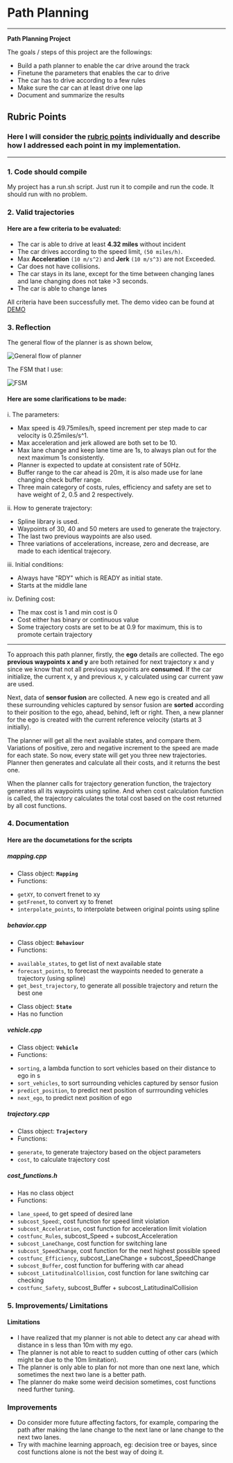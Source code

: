 # **Path Planning** 

---

**Path Planning Project**

The goals / steps of this project are the followings:
* Build a path planner to enable the car drive around the track
* Finetune the parameters that enables the car to drive
* The car has to drive according to a few rules
* Make sure the car can at least drive one lap
* Document and summarize the results

[//]: # (Image References)

[flowchart]: ./flowchart.png "General flow of planner"
[FSM]: ./FSM.png "FSM"

## Rubric Points
### Here I will consider the [rubric points](https://review.udacity.com/#!/rubrics/1971/view) individually and describe how I addressed each point in my implementation.  

---

### 1. Code should compile

My project has a run.sh script. Just run it to compile and run the code. It should run with no problem.


### 2. Valid trajectories

#### Here are a few criteria to be evaluated:
* The car is able to drive at least **4.32 miles** without incident
* The car drives according to the speed limit, `(50 miles/h)`.
* Max **Acceleration** `(10 m/s^2)` and **Jerk** `(10 m/s^3)` are not Exceeded.
* Car does not have collisions.
* The car stays in its lane, except for the time between changing lanes and lane changing does not take >3 seconds.
* The car is able to change lanes

All criteria have been successfully met. The demo video can be found at [DEMO](https://youtu.be/eMWW5sSe0bg)


### 3. Reflection

The general flow of the planner is as shown below,

![General flow of planner][flowchart]

The FSM that I use:

![FSM][FSM]

#### Here are some clarifications to be made:
i. The parameters:
- Max speed is 49.75miles/h, speed increment per step made to car velocity is 0.25miles/s^1.
- Max acceleration and jerk allowed are both set to be 10.
- Max lane change and keep lane time are 1s, to always plan out for the next maximum 1s consistently.
- Planner is expected to update at consistent rate of 50Hz.
- Buffer range to the car ahead is 20m, it is also made use for lane changing check buffer range.
- Three main category of costs, rules, efficiency and safety are set to have weight of 2, 0.5 and 2 respectively.

ii. How to generate trajectory:
- Spline library is used.
- Waypoints of 30, 40 and 50 meters are used to generate the trajectory.
- The last two previous waypoints are also used.
- Three variations of accelerations, increase, zero and decrease, are made to each identical trajecory.

iii. Initial conditions:
- Always have "RDY" which is READY as initial state.
- Starts at the middle lane

iv. Defining cost:
- The max cost is 1 and min cost is 0
- Cost either has binary or continuous value
- Some trajectory costs are set to be at 0.9 for maximum, this is to promote certain trajectory

---

To approach this path planner, firstly, the **ego** details are collected. The ego **previous waypoints x and y** are both retained for next trajectory x and y since we know that not all previous waypoints are **consumed**. If the car initialize, the current x, y and previous x, y calculated using car current yaw are used.

Next, data of **sensor fusion** are collected. A new ego is created and all these surrounding vehicles captured by sensor fusion are **sorted** according to their position to the ego, ahead, behind, left or right. Then, a new planner for the ego is created with the current reference velocity (starts at 3 initially).

The planner will get all the next available states, and compare them. Variations of positive, zero and negative increment to the speed are made for each state. So now, every state will get you three new trajectories. Planner then generates and calculate all their costs, and it returns the best one.

When the planner calls for trajectory generation function, the trajectory generates all its waypoints using spline. And when cost calculation function is called, the trajectory calculates the total cost based on the cost returned by all cost functions.


### 4. Documentation

#### Here are the documetations for the scripts

##### mapping.cpp
* Class object: **`Mapping`**
* Functions:
- `getXY`, to convert frenet to xy
- `getFrenet`, to convert xy to frenet
- `interpolate_points`, to interpolate between original points using spline

##### behavior.cpp
* Class object: **`Behaviour`**
* Functions:
- `available_states`, to get list of next available state
- `forecast_points`, to forecast the waypoints needed to generate a trajectory (using spline)
- `get_best_trajectory`, to generate all possible trajectory and return the best one
* Class object: **`State`**
* Has no function

##### vehicle.cpp
* Class object: **`Vehicle`**
* Functions:
- `sorting`, a lambda function to sort vehicles based on their distance to ego in s
- `sort_vehicles`, to sort surrounding vehicles captured by sensor fusion
- `predict_position`, to predict next position of surrrounding vehicles
- `next_ego`, to predict next position of ego

##### trajectory.cpp
* Class object: **`Trajectory`**
* Functions:
- `generate`, to generate trajectory based on the object parameters
- `cost`, to calculate trajectory cost

##### cost_functions.h
* Has no class object
* Functions:
- `lane_speed`, to get speed of desired lane
- `subcost_Speed`:, cost function for speed limit violation
- `subcost_Acceleration`, cost function for acceleration limit violation
- `costfunc_Rules`, subcost_Speed + subcost_Acceleration
- `subcost_LaneChange`, cost function for switching lane
- `subcost_SpeedChange`, cost function for the next highest possible speed
- `costfunc_Efficiency`, subcost_LaneChange + subcost_SpeedChange
- `subcost_Buffer`, cost function for buffering with car ahead
- `subcost_LatitudinalCollision`, cost function for lane switching car checking
- `costfunc_Safety`, subcost_Buffer + subcost_LatitudinalCollision

### 5. Improvements/ Limitations

#### Limitations
* I have realized that my planner is not able to detect any car ahead with distance in s less than 10m with my ego.
* The planner is not able to react to sudden cutting of other cars (which might be due to the 10m limitation).
* The planner is only able to plan for not more than one next lane, which sometimes the next two lane is a better path.
* The planner do make some weird decision sometimes, cost functions need further tuning.

### Improvements
* Do consider more future affecting factors, for example, comparing the path after making the lane change to the next lane or lane change to the next two lanes.
* Try with machine learning approach, eg: decision tree or bayes, since cost functions alone is not the best way of doing it.

